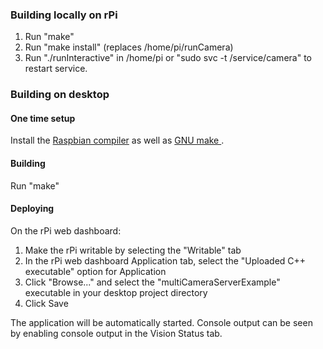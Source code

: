 
### Building locally on rPi

1) Run "make"
2) Run "make install" (replaces /home/pi/runCamera)
3) Run "./runInteractive" in /home/pi or "sudo svc -t /service/camera" to
   restart service.



### Building on desktop


#### One time setup

Install the [Raspbian compiler][1] as well as [GNU make ][2].

[1]: https://github.com/wpilibsuite/raspbian-toolchain/releases
[2]: http://gnuwin32.sourceforge.net/packages/make.htm


#### Building


Run "make"


#### Deploying


On the rPi web dashboard:

1) Make the rPi writable by selecting the "Writable" tab
2) In the rPi web dashboard Application tab, select the
   "Uploaded C++ executable" option for Application
3) Click "Browse..." and select the "multiCameraServerExample" executable in
   your desktop project directory
4) Click Save

The application will be automatically started.  Console output can be seen by
enabling console output in the Vision Status tab.

